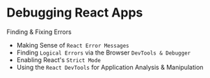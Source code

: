 # Debugging React Apps

Finding & Fixing Errors

-   Making Sense of `React Error Messages`
-   Finding `Logical Errors` via the Browser `DevTools & Debugger`
-   Enabling React's `Strict Mode`
-   Using the `React DevTools` for Application Analysis & Manipulation
